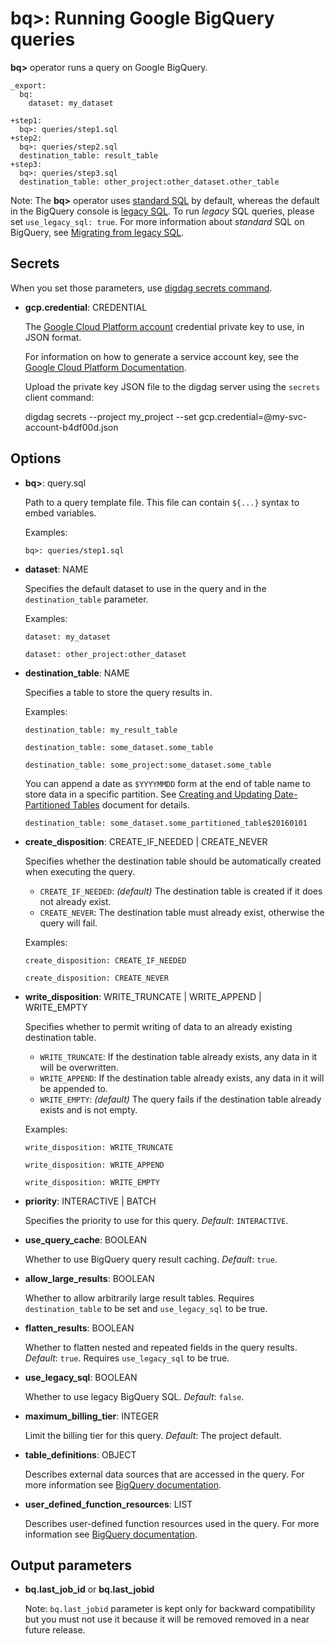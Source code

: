 # bq>: Running Google BigQuery queries

**bq>** operator runs a query on Google BigQuery.

    _export:
      bq:
        dataset: my_dataset

    +step1:
      bq>: queries/step1.sql
    +step2:
      bq>: queries/step2.sql
      destination_table: result_table
    +step3:
      bq>: queries/step3.sql
      destination_table: other_project:other_dataset.other_table


Note: The **bq>** operator uses [standard SQL](https://cloud.google.com/bigquery/sql-reference/index) by default, whereas the default in the BigQuery console is [legacy SQL](https://cloud.google.com/bigquery/query-reference). To run *legacy* SQL queries, please set `use_legacy_sql: true`. For more information about *standard* SQL on BigQuery, see [Migrating from legacy SQL](https://cloud.google.com/bigquery/sql-reference/migrating-from-legacy-sql).

## Secrets

When you set those parameters, use [digdag secrets command](https://docs.digdag.io/command_reference.html#secrets).

* **gcp.credential**: CREDENTIAL

  The [Google Cloud Platform account](https://cloud.google.com/docs/authentication#user_accounts_and_service_accounts) credential private key to use, in JSON format.

  For information on how to generate a service account key, see the [Google Cloud Platform Documentation](https://cloud.google.com/storage/docs/authentication#generating-a-private-key).

  Upload the private key JSON file to the digdag server using the `secrets` client command:

    digdag secrets --project my_project --set gcp.credential=@my-svc-account-b4df00d.json

## Options

* **bq>**: query.sql

  Path to a query template file. This file can contain `${...}` syntax to embed variables.

  Examples:

  ```
  bq>: queries/step1.sql
  ```

* **dataset**: NAME

  Specifies the default dataset to use in the query and in the `destination_table` parameter.

  Examples:

  ```
  dataset: my_dataset
  ```

  ```
  dataset: other_project:other_dataset
  ```

* **destination_table**: NAME

  Specifies a table to store the query results in.

  Examples:

  ```
  destination_table: my_result_table
  ```

  ```
  destination_table: some_dataset.some_table
  ```

  ```
  destination_table: some_project:some_dataset.some_table
  ```

  You can append a date as `$YYYYMMDD` form at the end of table name to store data in a specific partition.
  See [Creating and Updating Date-Partitioned Tables](https://cloud.google.com/bigquery/docs/creating-partitioned-tables) document for details.

  ```
  destination_table: some_dataset.some_partitioned_table$20160101
  ```

* **create_disposition**: CREATE_IF_NEEDED | CREATE_NEVER

  Specifies whether the destination table should be automatically created when executing the query.

  - `CREATE_IF_NEEDED`: *(default)* The destination table is created if it does not already exist.
  - `CREATE_NEVER`: The destination table must already exist, otherwise the query will fail.

  Examples:

  ```
  create_disposition: CREATE_IF_NEEDED
  ```

  ```
  create_disposition: CREATE_NEVER
  ```

* **write_disposition**: WRITE_TRUNCATE | WRITE_APPEND | WRITE_EMPTY

  Specifies whether to permit writing of data to an already existing destination table.

  - `WRITE_TRUNCATE`: If the destination table already exists, any data in it will be overwritten.
  - `WRITE_APPEND`: If the destination table already exists, any data in it will be appended to.
  - `WRITE_EMPTY`: *(default)* The query fails if the destination table already exists and is not empty.

  Examples:

  ```
  write_disposition: WRITE_TRUNCATE
  ```

  ```
  write_disposition: WRITE_APPEND
  ```

  ```
  write_disposition: WRITE_EMPTY
  ```

* **priority**: INTERACTIVE | BATCH

  Specifies the priority to use for this query. *Default*: `INTERACTIVE`.

* **use_query_cache**: BOOLEAN

  Whether to use BigQuery query result caching. *Default*: `true`.

* **allow_large_results**: BOOLEAN

  Whether to allow arbitrarily large result tables. Requires `destination_table` to be set and `use_legacy_sql` to be true.

* **flatten_results**: BOOLEAN

  Whether to flatten nested and repeated fields in the query results. *Default*: `true`. Requires `use_legacy_sql` to be true.

* **use_legacy_sql**: BOOLEAN

  Whether to use legacy BigQuery SQL. *Default*: `false`.

* **maximum_billing_tier**: INTEGER

  Limit the billing tier for this query. *Default*: The project default.

* **table_definitions**: OBJECT

  Describes external data sources that are accessed in the query. For more information see [BigQuery documentation](https://cloud.google.com/bigquery/docs/reference/v2/jobs#configuration.query.tableDefinitions).

* **user_defined_function_resources**: LIST

  Describes user-defined function resources used in the query. For more information see [BigQuery documentation](https://cloud.google.com/bigquery/docs/reference/v2/jobs#configuration.query.userDefinedFunctionResources).


## Output parameters

* **bq.last_job_id** or **bq.last_jobid**

  Note: `bq.last_jobid` parameter is kept only for backward compatibility but you must not use it because it will be removed removed in a near future release.

